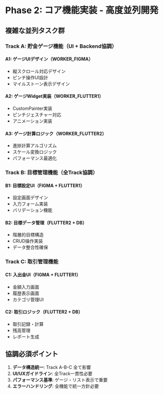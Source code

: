 # Phase 2: コア機能実装 - 高度並列開発

## 複雑な並列タスク群

### Track A: 貯金ゲージ機能（UI + Backend協調）
#### A1: ゲージUIデザイン（WORKER_FIGMA）
- 縦スクロール対応デザイン
- ピンチ操作UI設計
- マイルストーン表示デザイン

#### A2: ゲージWidget実装（WORKER_FLUTTER1）
- CustomPainter実装
- ピンチジェスチャー対応
- アニメーション実装

#### A3: ゲージ計算ロジック（WORKER_FLUTTER2）
- 進捗計算アルゴリズム
- スケール変換ロジック
- パフォーマンス最適化

### Track B: 目標管理機能（全Track協調）
#### B1: 目標設定UI（FIGMA + FLUTTER1）
- 設定画面デザイン
- 入力フォーム実装
- バリデーション機能

#### B2: 目標データ管理（FLUTTER2 + DB）
- 階層的目標構造
- CRUD操作実装
- データ整合性確保

### Track C: 取引管理機能
#### C1: 入出金UI（FIGMA + FLUTTER1）
- 金額入力画面
- 履歴表示画面
- カテゴリ管理UI

#### C2: 取引ロジック（FLUTTER2 + DB）
- 取引記録・計算
- 残高管理
- レポート生成

## 協調必須ポイント
1. **データ構造統一**: Track A-B-C 全て影響
2. **UI/UXガイドライン**: 全Track一貫性必要
3. **パフォーマンス基準**: ゲージ・リスト表示で重要
4. **エラーハンドリング**: 全機能で統一方針必要
